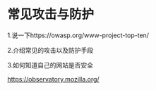 # 常见攻击与防护



1.说一下https://owasp.org/www-project-top-ten/



2.介绍常见的攻击以及防护手段



3.如何知道自己的网站是否安全

https://observatory.mozilla.org/